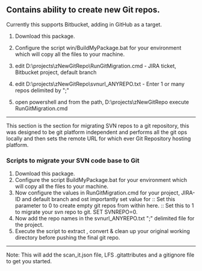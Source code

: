 ## Contains ability to create new Git repos.
Currently this supports Bitbucket, adding in GitHub as a target.

1. Download this package.

2. Configure the script win/BuildMyPackage.bat for your environment which will copy all the files to your machine.
3. edit D:\projects\zNewGitRepo\RunGitMigration.cmd  - JIRA ticket, Bitbucket project, default branch
4. edit D:\projects\zNewGitRepo\svnurl_ANYREPO.txt - Enter 1 or many repos delimited by ";"
5. open powershell and from the path, D:\projects\zNewGitRepo  execute RunGitMigration.cmd

----------------------------------------------------------------------------------------------------------------------

This section is the section for migrating SVN repos to a git repository, this was designed to be git platform independent and performs all the git ops locally and then sets the remote URL for which ever Git Repository hosting platform.

### Scripts to migrate your SVN code base to Git

1. Download this package.
2. Configure the script BuildMyPackage.bat for your environment which will copy all the files to your machine.
3. Now configure the values in RunGitMigration.cmd for your project, JIRA-ID and default branch and ost importantly set value for 
:: Set this parameter to 0 to create empty git repos from within here.
:: Set this to 1 to migrate your svn repo to git.
SET SVNREPO=0.
4. Now add the repo names in the svnurl_ANYREPO.txt ";" delimited file for the project.
5. Execute the script to extract , convert & clean up your original working directory before pushing the final git repo.

----------------------------------------------------------------------------------------------------------------------

Note: This will add the scan_it.json file, LFS .gitattributes and a gitignore file to get you started.
